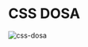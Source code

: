# CSS DOSA
![css-dosa](https://github.com/Aslam786-lab/css-dosa/assets/54398424/a79fbd20-7ac9-4a5b-b38a-aa42e2404db3)

